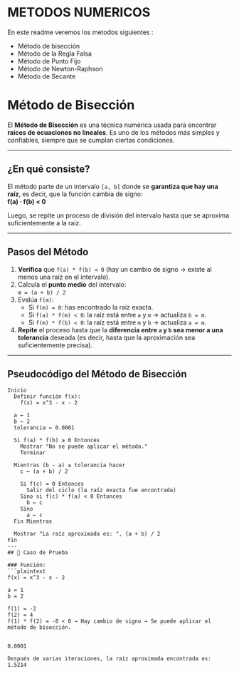 # METODOS NUMERICOS

En este readme veremos los metodos siguientes : 
- Método de bisección 
- Método de la Regla Falsa
- Método de Punto Fijo
- Método de Newton-Raphson
- Método de Secante 



# Método de Bisección

El **Método de Bisección** es una técnica numérica usada para encontrar **raíces de ecuaciones no lineales**. Es uno de los métodos más simples y confiables, siempre que se cumplan ciertas condiciones.

---

##  ¿En qué consiste?

El método parte de un intervalo `[a, b]` donde se **garantiza que hay una raíz**, es decir, que la función cambia de signo:  
**f(a) · f(b) < 0**

Luego, se repite un proceso de división del intervalo hasta que se aproxima suficientemente a la raíz.

---

##  Pasos del Método

1. **Verifica** que `f(a) * f(b) < 0` (hay un cambio de signo → existe al menos una raíz en el intervalo).
2. Calcula el **punto medio** del intervalo:  
   `m = (a + b) / 2`
3. Evalúa `f(m)`:
   - Si `f(m) = 0`: has encontrado la raíz exacta.
   - Si `f(a) * f(m) < 0`: la raíz está entre `a` y `m` → actualiza `b = m`.
   - Si `f(m) * f(b) < 0`: la raíz está entre `m` y `b` → actualiza `a = m`.
4. **Repite** el proceso hasta que la **diferencia entre `a` y `b` sea menor a una tolerancia** deseada (es decir, hasta que la aproximación sea suficientemente precisa).
---

##  Pseudocódigo del Método de Bisección

```plaintext
Inicio
  Definir función f(x):
    f(x) = x^3 - x - 2

  a ← 1
  b ← 2
  tolerancia ← 0.0001

  Si f(a) * f(b) ≥ 0 Entonces
    Mostrar "No se puede aplicar el método."
    Terminar

  Mientras (b - a) ≥ tolerancia hacer
    c ← (a + b) / 2

    Si f(c) = 0 Entonces
      Salir del ciclo (la raíz exacta fue encontrada)
    Sino si f(c) * f(a) < 0 Entonces
      b ← c
    Sino
      a ← c
  Fin Mientras

  Mostrar "La raíz aproximada es: ", (a + b) / 2
Fin
---
## 🧪 Caso de Prueba

### Función:
```plaintext
f(x) = x^3 - x - 2

a = 1
b = 2

f(1) = -2
f(2) = 4
f(1) * f(2) = -8 < 0 → Hay cambio de signo → Se puede aplicar el método de bisección.


0.0001

Después de varias iteraciones, la raíz aproximada encontrada es:
1.5214

